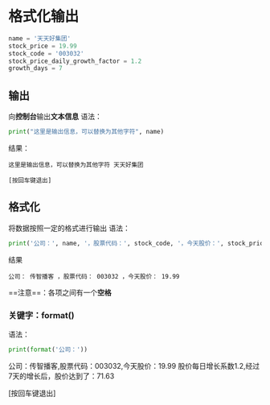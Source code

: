 # 格式化输出

```python
name = '天天好集团'
stock_price = 19.99
stock_code = '003032'
stock_price_daily_growth_factor = 1.2
growth_days = 7
```

## 输出
向**控制台**输出**文本信息**
语法：
```python
print("这里是输出信息，可以替换为其他字符", name)
```
结果：
```
这里是输出信息，可以替换为其他字符 天天好集团

[按回车键退出]
```

## 格式化
将数据按照一定的格式进行输出
语法：
```python
print('公司：', name, '，股票代码：', stock_code, '，今天股价：', stock_price)
```
结果
```
公司： 传智播客 ，股票代码： 003032 ，今天股价： 19.99
```
==注意==：各项之间有一个**空格**

### 关键字：format()
语法：
```python
print(format('公司：'))
```
公司：传智播客,股票代码：003032,今天股价：19.99
股价每日增长系数1.2,经过7天的增长后，股价达到了：71.63

[按回车键退出]
<!--stackedit_data:
eyJoaXN0b3J5IjpbMjA1NTM0NjE5M119
-->